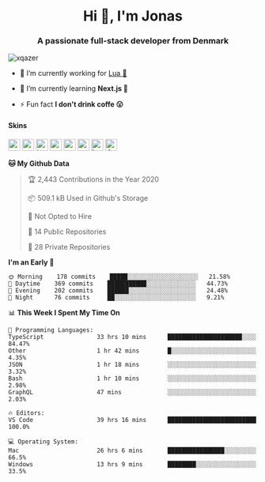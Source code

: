 <h1 align="center">Hi 👋, I'm Jonas</h1>
<h3 align="center">A passionate full-stack developer from Denmark</h3>

<p align="left"> <img src="https://komarev.com/ghpvc/?username=xqazer" alt="xqazer" /> </p>

- 🔭 I’m currently working for [Lua 🥰](https://lua.work) 

- 🌱 I’m currently learning **Next.js 🤯**

<!--- - 👨‍💻 All of my projects are available at [xqazer.github.io](xqazer.github.io) -->

- ⚡ Fun fact **I don't drink coffe 😮**

<h4>Skins</h4>
<p align="left">
  <img src="https://devicons.github.io/devicon/devicon.git/icons/react/react-original-wordmark.svg" alt="react" width="24" height="24"/>
  <img src="https://cdn.worldvectorlogo.com/logos/nextjs-3.svg" alt="nextjs" width="24" height="24"/>
  <img src="https://devicons.github.io/devicon/devicon.git/icons/typescript/typescript-original.svg" alt="typescript" width="24" height="24"/>
  <img src="https://devicons.github.io/devicon/devicon.git/icons/nodejs/nodejs-original-wordmark.svg" alt="nodejs" width="24" height="24"/>
  <img src="https://devicons.github.io/devicon/devicon.git/icons/postgresql/postgresql-original-wordmark.svg" alt="postgresql" width="24" height="24"/>
  <img src="https://www.vectorlogo.zone/logos/google_cloud/google_cloud-icon.svg" alt="gcp" width="24" height="24"/>
  <img src="https://www.vectorlogo.zone/logos/kubernetes/kubernetes-icon.svg" alt="kubernetes" width="24" height="24"/>
  <img src="https://devicons.github.io/devicon/devicon.git/icons/dot-net/dot-net-original-wordmark.svg" alt="dotnet" width="24" height="24"/>
</p>

<!--START_SECTION:waka-->
**🐱 My Github Data** 

> 🏆 2,443 Contributions in the Year 2020
 > 
> 📦 509.1 kB Used in Github's Storage 
 > 
> 🚫 Not Opted to Hire
 > 
> 📜 14 Public Repositories
 > 
> 🔑 28 Private Repositories 

**I'm an Early 🐤** 

```text
🌞 Morning    178 commits    █████░░░░░░░░░░░░░░░░░░░░   21.58% 
🌆 Daytime    369 commits    ███████████░░░░░░░░░░░░░░   44.73% 
🌃 Evening    202 commits    ██████░░░░░░░░░░░░░░░░░░░   24.48% 
🌙 Night      76 commits     ██░░░░░░░░░░░░░░░░░░░░░░░   9.21%

```


📊 **This Week I Spent My Time On** 

```text
💬 Programming Languages: 
TypeScript               33 hrs 10 mins      █████████████████████░░░░   84.47% 
Other                    1 hr 42 mins        █░░░░░░░░░░░░░░░░░░░░░░░░   4.35% 
JSON                     1 hr 18 mins        ░░░░░░░░░░░░░░░░░░░░░░░░░   3.32% 
Bash                     1 hr 10 mins        ░░░░░░░░░░░░░░░░░░░░░░░░░   2.98% 
GraphQL                  47 mins             ░░░░░░░░░░░░░░░░░░░░░░░░░   2.03%

🔥 Editors: 
VS Code                  39 hrs 16 mins      █████████████████████████   100.0%

💻 Operating System: 
Mac                      26 hrs 6 mins       ████████████████░░░░░░░░░   66.5% 
Windows                  13 hrs 9 mins       ████████░░░░░░░░░░░░░░░░░   33.5%

```


<!--END_SECTION:waka-->

